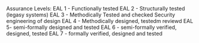 Assurance Levels:
EAL 1 - Functionally tested
EAL 2 - Structurally tested (legasy systems)
EAL 3 - Methodically Tested and checked
Security engineering of design
EAL 4 - Methodically designed, testedm reviewd
EAL 5- semi-formally designed and tested
EAL 6 - semi-formally verified, designed, tested
EAL 7 - formally verified, designed and tested

